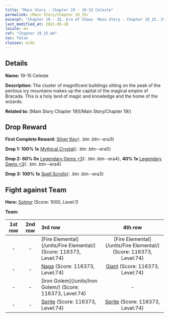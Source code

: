 ```yaml
---
title: "Main Story - Chapter 19 - 19-15 Celeste"
permalink: /Main Story/Chapter 19_15/
excerpt: "Chapter 19 - 15. Era of Chaos  Main Story - Chapter 19_15. 19-15 Celeste"
last_modified_at: 2021-05-28
locale: en
ref: "Chapter 19_15.md"
toc: false
classes: wide
---
```


## Details

 **Name:** 19-15 Celeste

 **Description:** The cluster of magnificent buildings sitting on the peak of the perilous icy mountains makes up the capital of the magical empire of Bracada. This is a holy land of magic and knowledge and the home of the wizards.

 **Related to:** [Main Story Chapter 19](/Main Story/Chapter 19/)

## Drop Reward

 **First Complete Reward:** [Silver Key](/Items/con_693/){: .btn .btn--era3}

 **Drop 1:** **100% 1x** [Mythical Crystal](/Items/mat_66/){: .btn .btn--era5}

 **Drop 2:** **60% 0x** [Legendary Gems +3](/Items/mat_58/){: .btn .btn--era4}, **40% 1x** [Legendary Gems +3](/Items/mat_58/){: .btn .btn--era4}

 **Drop 3:** **100% 1x** [Spell Scrolls](/Items/con_694/){: .btn .btn--era3}


## Fight against Team
 **Hero:** [Solmyr](/heroes/Solmyr/) (Score: 1000, Level:1)

 **Team:**


  | 1st row | 2nd row | 3rd row | 4th row |
  |:----:|:----:|:----|:----:|
  | - | - | [Fire Elemental](/units/Fire Elemental/) (Score: 116373, Level:74)  | [Fire Elemental](/units/Fire Elemental/) (Score: 116373, Level:74)  |
  | - | - | [Naga](/units/Naga/) (Score: 116373, Level:74)  | [Giant](/units/Giant/) (Score: 116373, Level:74)  |
  | - | - | [Iron Golem](/units/Iron Golem/) (Score: 116373, Level:74)  | - |
  | - | - | [Sprite](/units/Sprite/) (Score: 116373, Level:74)  | [Sprite](/units/Sprite/) (Score: 116373, Level:74)  |


